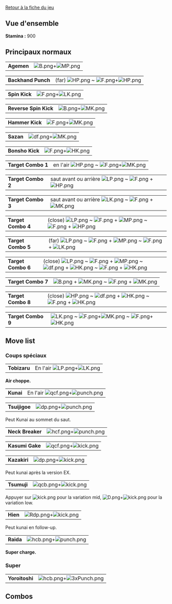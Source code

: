 [Retour à la fiche du jeu](Street_Fighter_x_Tekken "wikilink")

## Vue d'ensemble

**Stamina :** 900

## Principaux normaux

|            |                                         |
|------------|-----------------------------------------|
| **Agemen** | ![](B.png "B.png")+![](MP.png "MP.png") |

|                    |                                                                       |
|--------------------|-----------------------------------------------------------------------|
| **Backhand Punch** | (far) ![](HP.png "HP.png") \~ ![](F.png "F.png")+![](HP.png "HP.png") |

|               |                                         |
|---------------|-----------------------------------------|
| **Spin Kick** | ![](F.png "F.png")+![](LK.png "LK.png") |

|                       |                                         |
|-----------------------|-----------------------------------------|
| **Reverse Spin Kick** | ![](B.png "B.png")+![](MK.png "MK.png") |

|                 |                                         |
|-----------------|-----------------------------------------|
| **Hammer Kick** | ![](F.png "F.png")+![](MK.png "MK.png") |

|           |                                           |
|-----------|-------------------------------------------|
| **Sazan** | ![](df.png "df.png")+![](MK.png "MK.png") |

|                 |                                         |
|-----------------|-----------------------------------------|
| **Bonsho Kick** | ![](F.png "F.png")+![](HK.png "HK.png") |

|                    |                                                                          |
|--------------------|--------------------------------------------------------------------------|
| **Target Combo 1** | en l'air ![](HP.png "HP.png") \~ ![](F.png "F.png")+![](MK.png "MK.png") |

|                    |                                                                                         |
|--------------------|-----------------------------------------------------------------------------------------|
| **Target Combo 2** | saut avant ou arrière ![](LP.png "LP.png") \~ ![](F.png "F.png") + ![](HP.png "HP.png") |

|                    |                                                                                         |
|--------------------|-----------------------------------------------------------------------------------------|
| **Target Combo 3** | saut avant ou arrière ![](LK.png "LK.png") \~ ![](F.png "F.png") + ![](MK.png "MK.png") |

|                    |                                                                                                                        |
|--------------------|------------------------------------------------------------------------------------------------------------------------|
| **Target Combo 4** | (close) ![](LP.png "LP.png") \~ ![](F.png "F.png") + ![](MP.png "MP.png") \~ ![](F.png "F.png") + ![](HP.png "HP.png") |

|                    |                                                                                                                      |
|--------------------|----------------------------------------------------------------------------------------------------------------------|
| **Target Combo 5** | (far) ![](LP.png "LP.png") \~ ![](F.png "F.png") + ![](MP.png "MP.png") \~ ![](F.png "F.png") + ![](LK.png "LK.png") |

|                    |                                                                                                                                                                       |
|--------------------|-----------------------------------------------------------------------------------------------------------------------------------------------------------------------|
| **Target Combo 6** | (close) ![](LP.png "LP.png") \~ ![](F.png "F.png") + ![](MP.png "MP.png") \~ ![](df.png "df.png") + ![](HK.png "HK.png") \~ ![](F.png "F.png") + ![](HK.png "HK.png") |

|                    |                                                                                        |
|--------------------|----------------------------------------------------------------------------------------|
| **Target Combo 7** | ![](B.png "B.png") + ![](MK.png "MK.png") \~ ![](F.png "F.png") + ![](MK.png "MK.png") |

|                    |                                                                                                                          |
|--------------------|--------------------------------------------------------------------------------------------------------------------------|
| **Target Combo 8** | (close) ![](HP.png "HP.png") \~ ![](df.png "df.png") + ![](HK.png "HK.png") \~ ![](F.png "F.png") + ![](HK.png "HK.png") |

|                    |                                                                                                            |
|--------------------|------------------------------------------------------------------------------------------------------------|
| **Target Combo 9** | ![](LK.png "LK.png") \~ ![](F.png "F.png")+![](MK.png "MK.png") \~ ![](F.png "F.png")+![](HK.png "HK.png") |

## Move list

### Coups spéciaux

|              |                                                    |
|--------------|----------------------------------------------------|
| **Tobizaru** | En l'air ![](LP.png "LP.png")+![](LK.png "LK.png") |

**Air choppe.**

|           |                                                            |
|-----------|------------------------------------------------------------|
| **Kunai** | En l'air ![](qcf.png "qcf.png")+![](punch.png "punch.png") |

|               |                                                 |
|---------------|-------------------------------------------------|
| **Tsuijigoe** | ![](dp.png "dp.png")+![](punch.png "punch.png") |

Peut Kunai au sommet du saut.

|                  |                                                   |
|------------------|---------------------------------------------------|
| **Neck Breaker** | ![](hcf.png "hcf.png")+![](punch.png "punch.png") |

|                 |                                                 |
|-----------------|-------------------------------------------------|
| **Kasumi Gake** | ![](qcf.png "qcf.png")+![](kick.png "kick.png") |

|              |                                               |
|--------------|-----------------------------------------------|
| **Kazakiri** | ![](dp.png "dp.png")+![](kick.png "kick.png") |

Peut kunai après la version EX.

|             |                                                 |
|-------------|-------------------------------------------------|
| **Tsumuji** | ![](qcb.png "qcb.png")+![](kick.png "kick.png") |

Appuyer sur ![](kick.png "kick.png") pour la variation mid,
![](D.png "D.png")+![](kick.png "kick.png") pour la variation low.

|          |                                                 |
|----------|-------------------------------------------------|
| **Hien** | ![](Rdp.png "Rdp.png")+![](kick.png "kick.png") |

Peut kunai en follow-up.

|           |                                                   |
|-----------|---------------------------------------------------|
| **Raida** | ![](hcb.png "hcb.png")+![](punch.png "punch.png") |

**Super charge.**

### Super

|                |                                                       |
|----------------|-------------------------------------------------------|
| **Yoroitoshi** | ![](hcb.png "hcb.png")+![](3xPunch.png "3xPunch.png") |

## Combos
